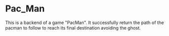 # Pac_Man
This is a backend of a game "PacMan". It successfully return the path of the pacman to follow to reach its final destination avoiding the ghost.
